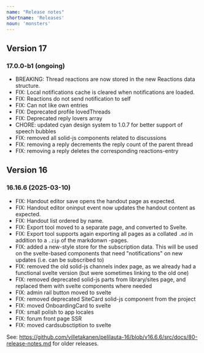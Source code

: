 ```yaml
---
name: "Release notes"
shortname: 'Releases'
noun: 'monsters'
---
```

## Version 17

### 17.0.0-b1 (ongoing)

- BREAKING: Thread reactions are now stored in the new Reactions data structure.
- FIX: Local notifications cache is cleared when notifications are loaded.
- FIX: Reactions do not send notification to self
- FIX: Can not like own entries
- FIX: Deprecated profile lovedThreads
- FIX: Deprecated reply lovers array
- CHORE: updated cyan design system to 1.0.7 for better support of speech bubbles
- FIX: removed all solid-js components related to discussions
- FIX: removing a reply decrements the reply count of the parent thread
- FIX: removing a reply deletes the corresponding reactions-entry

## Version 16

### 16.16.6 (2025-03-10)
- FIX: Handout editor save opens the handout page as expected.
- FIX: Handout editor oninput event now updates the handout content as expected.
- FIX: Handout list ordered by name.
- FIX: Export tool moved to a separate page, and converted to Svelte.
- FIX: Export tool supports again exporting all pages as a collated `.md` in addition to a `.zip` of the markdonwn -pages.
- FIX: added a new-style store for the subscription data. This will be used on the svelte-based components that need "notifications" on new updates (i.e. can be subscribed to)
- FIX: removed the old solid-js channels index page, as we already had a functional svelte version (but were sometimes linking to the old one)
- FIX: removed deprecated solid-js parts from library/sites page, and replaced them with svelte components where needed
- FIX: admin rail button moved to svelte
- FIX: removed deprecated SiteCard solid-js component from the project
- FIX: moved OnboardingCard to svelte
- FIX: small polish to app locales
- FIX: forum front page SSR
- FIX: moved cardsubsctiption to svelte

See: https://github.com/villetakanen/pelilauta-16/blob/v16.6.6/src/docs/80-release-notes.md for older releases.

